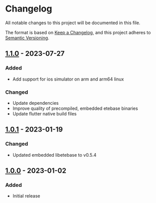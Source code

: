 # Changelog
All notable changes to this project will be documented in this file.

The format is based on [Keep a Changelog](https://keepachangelog.com/en/1.0.0/),
and this project adheres to [Semantic Versioning](https://semver.org/spec/v2.0.0.html).

## [1.1.0] - 2023-07-27
### Added
- Add support for ios simulator on arm and arm64 linux

### Changed
- Update dependencies
- Improve quality of precompiled, embedded etebase binaries
- Update flutter native build files

## [1.0.1] - 2023-01-19
### Changed
- Updated embedded libetebase to v0.5.4

## [1.0.0] - 2023-01-02
### Added
- Initial release

[1.1.0]: https://github.com/Skycoder42/etebase-dart/compare/etebase_flutter-v1.0.1...etebase_flutter-v1.1.0
[1.0.1]: https://github.com/Skycoder42/etebase-dart/compare/etebase_flutter%2Fv1.0.0...etebase_flutter-v1.0.1
[1.0.0]: https://github.com/Skycoder42/etebase-dart/releases/tag/etebase_flutter%2Fv1.0.0
